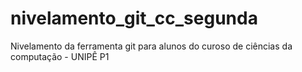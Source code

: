 # nivelamento_git_cc_segunda
Nivelamento da ferramenta git para alunos do curoso de ciências da computação - UNIPÊ P1
